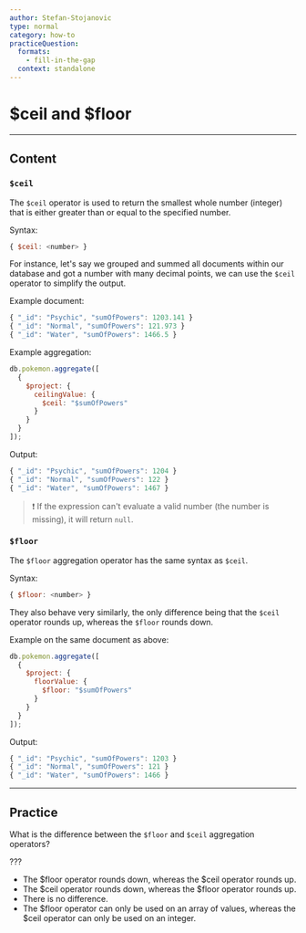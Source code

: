 ```yaml
---
author: Stefan-Stojanovic
type: normal
category: how-to
practiceQuestion:
  formats:
    - fill-in-the-gap
  context: standalone
---
```


# $ceil and $floor


---

## Content

### `$ceil`

The `$ceil` operator is used to return the smallest whole number (integer) that is either greater than or equal to the specified number.

Syntax:

```javascript
{ $ceil: <number> }
```

For instance, let's say we grouped and summed all documents within our database and got a number with many decimal points, we can use the `$ceil` operator to simplify the output.

Example document:

```javascript
{ "_id": "Psychic", "sumOfPowers": 1203.141 }
{ "_id": "Normal", "sumOfPowers": 121.973 }
{ "_id": "Water", "sumOfPowers": 1466.5 }
```

Example aggregation:

```javascript
db.pokemon.aggregate([
  {
    $project: {
      ceilingValue: {
        $ceil: "$sumOfPowers"
      }
    }
  }
]);
```

Output:

```javascript
{ "_id": "Psychic", "sumOfPowers": 1204 }
{ "_id": "Normal", "sumOfPowers": 122 }
{ "_id": "Water", "sumOfPowers": 1467 }
```

> ❗ If the expression can't evaluate a valid number (the number is missing), it will return `null`.

### `$floor`

The `$floor` aggregation operator has the same syntax as `$ceil`.

Syntax:

```javascript
{ $floor: <number> }
```

They also behave very similarly, the only difference being that the `$ceil` operator rounds up, whereas the `$floor` rounds down.

Example on the same document as above:

```javascript
db.pokemon.aggregate([
  {
    $project: {
      floorValue: {
        $floor: "$sumOfPowers"
      }
    }
  }
]);
```

Output:

```javascript
{ "_id": "Psychic", "sumOfPowers": 1203 }
{ "_id": "Normal", "sumOfPowers": 121 }
{ "_id": "Water", "sumOfPowers": 1466 }
```


---

## Practice

What is the difference between the `$floor` and `$ceil` aggregation operators?

???

- The $floor operator rounds down, whereas the $ceil operator rounds up.
- The $ceil operator rounds down, whereas the $floor operator rounds up.
- There is no difference.
- The $floor operator can only be used on an array of values, whereas the $ceil operator can only be used on an integer.
